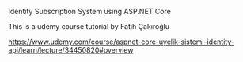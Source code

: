 Identity Subscription System using ASP.NET Core 

This is a udemy course tutorial by Fatih Çakıroğlu 

https://www.udemy.com/course/aspnet-core-uyelik-sistemi-identity-api/learn/lecture/34450820#overview
